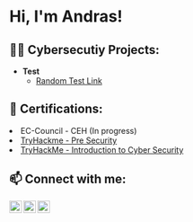 <h1>Hi, I'm Andras! </h1>

<h2>👨‍💻 Cybersecutiy Projects:</h2>

- <b>Test</b>
  - [Random Test Link](https://youtube.com)

<h2>📝 Certifications:</h2

- EC-Council - CEH (In progress)
- [TryHackme - Pre Security](https://tryhackme-certificates.s3-eu-west-1.amazonaws.com/THM-05XW0BQMGQ.png)
- [TryHackMe - Introduction to Cyber Security](https://tryhackme-certificates.s3-eu-west-1.amazonaws.com/THM-4RFECDSEPW.png)

<h2>📫 Connect with me:</h2>

[<img align="left" alt="AndrasEipl | Instagram" width="22px" src="https://static-00.iconduck.com/assets.00/linkedin-icon-2048x2048-3mmtnow6.png" />][LinkedIn]
[<img align="left" alt="AndrasEipl | TryHackMe" width="22px" src="https://cdn.icon-icons.com/icons2/3915/PNG/512/tryhackme_logo_icon_249349.png" />][THM]
[<img align="left" alt="AndrasEipl | Instagram" width="22px" src="https://cdn.jsdelivr.net/npm/simple-icons@v3/icons/instagram.svg" />][instagram]

[LinkedIn]: www.linkedin.com/in/andraseipl
[THM]: https://tryhackme.com/p/quantumsec
[instagram]: https://www.instagram.com/eiplandras/


<!--

Here are some ideas to get you started:

- 🔭 I’m currently working on ...
- 🌱 I’m currently learning ...
- 👯 I’m looking to collaborate on ...
- 🤔 I’m looking for help with ...
- 💬 Ask me about ...
- 📫 How to reach me: ...
- 😄 Pronouns: ...
- ⚡ Fun fact: ...

-->

